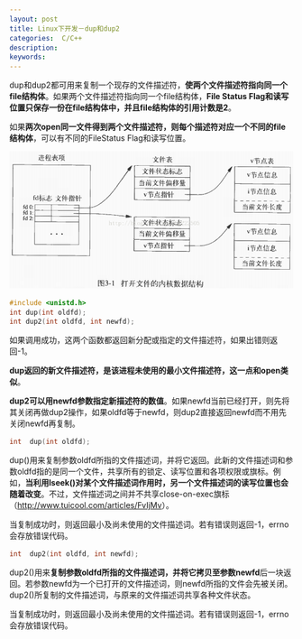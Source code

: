 ```yaml
---
layout: post
title: Linux下开发－dup和dup2
categories:  C/C++
description: 
keywords: 
---
```



dup和dup2都可用来复制一个现存的文件描述符，**使两个文件描述符指向同一个file结构体**。如果两个文件描述符指向同一个file结构体，**File Status Flag和读写位置只保存一份在file结构体中，并且file结构体的引用计数是2**。

如果**两次open同一文件得到两个文件描述符，则每个描述符对应一个不同的file结构体**，可以有不同的FileStatus Flag和读写位置。

![](/images/posts/2015-12-12-linux-c-dup.md/1.png)

```c
#include <unistd.h>
int dup(int oldfd);
int dup2(int oldfd, int newfd);
```

如果调用成功，这两个函数都返回新分配或指定的文件描述符，如果出错则返回-1。

**dup返回的新文件描述符，是该进程未使用的最小文件描述符，这一点和open类似**。

**dup2可以用newfd参数指定新描述符的数值**。如果newfd当前已经打开，则先将其关闭再做dup2操作，如果oldfd等于newfd，则dup2直接返回newfd而不用先关闭newfd再复制。
 
```c
int  dup(int oldfd);
```
dup()用来复制参数oldfd所指的文件描述词，并将它返回。此新的文件描述词和参数oldfd指的是同一个文件，共享所有的锁定、读写位置和各项权限或旗标。例如，**当利用lseek()对某个文件描述词作用时，另一个文件描述词的读写位置也会随着改变**。不过，文件描述词之间并不共享close-on-exec旗标（<http://www.tuicool.com/articles/FvIjMv>）。

当复制成功时，则返回最小及尚未使用的文件描述词。若有错误则返回-1，errno会存放错误代码。

```c
int  dup2(int oldfd, int newfd);
```
dup2()用来**复制参数oldfd所指的文件描述词，并将它拷贝至参数newfd**后一块返回。若参数newfd为一个已打开的文件描述词，则newfd所指的文件会先被关闭。dup2()所复制的文件描述词，与原来的文件描述词共享各种文件状态。

当复制成功时，则返回最小及尚未使用的文件描述词。若有错误则返回-1，errno会存放错误代码。






